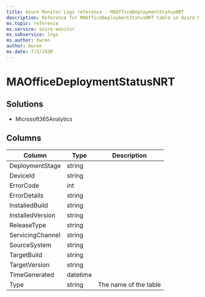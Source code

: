 ```yaml
---
title: Azure Monitor Logs reference - MAOfficeDeploymentStatusNRT
description: Reference for MAOfficeDeploymentStatusNRT table in Azure Monitor Logs.
ms.topic: reference
ms.service: azure-monitor
ms.subservice: logs
ms.author: bwren
author: bwren
ms.date: 7/2/2020
---
```


# MAOfficeDeploymentStatusNRT

 

## Solutions

- Microsoft365Analytics




## Columns

|Column|Type|Description|
|---|---|---|
|DeploymentStage|string||
|DeviceId|string||
|ErrorCode|int||
|ErrorDetails|string||
|InstalledBuild|string||
|InstalledVersion|string||
|ReleaseType|string||
|ServicingChannel|string||
|SourceSystem|string||
|TargetBuild|string||
|TargetVersion|string||
|TimeGenerated|datetime||
|Type|string|The name of the table|
